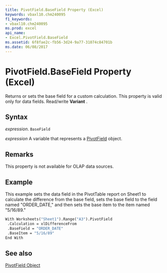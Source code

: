 ```yaml
---
title: PivotField.BaseField Property (Excel)
keywords: vbaxl10.chm240095
f1_keywords:
- vbaxl10.chm240095
ms.prod: excel
api_name:
- Excel.PivotField.BaseField
ms.assetid: 6f8fae2c-fb56-3d24-9a77-31074c84701b
ms.date: 06/08/2017
---
```



# PivotField.BaseField Property (Excel)

Returns or sets the base field for a custom calculation. This property is valid only for data fields. Read/write  **Variant** .


## Syntax

 _expression_. `BaseField`

 _expression_ A variable that represents a [PivotField](./Excel.PivotField.md) object.


## Remarks

This property is not available for OLAP data sources.


## Example

This example sets the data field in the PivotTable report on Sheet1 to calculate the difference from the base field, sets the base field to the field named "ORDER_DATE," and then sets the base item to the item named "5/16/89."


```vb
With Worksheets("Sheet1").Range("A3").PivotField 
 .Calculation = xlDifferenceFrom 
 .BaseField = "ORDER_DATE" 
 .BaseItem = "5/16/89" 
End With
```


## See also


[PivotField Object](Excel.PivotField.md)

